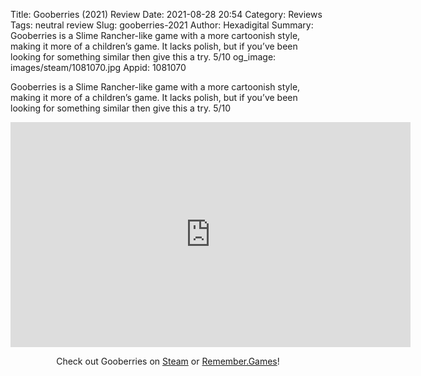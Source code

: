 Title: Gooberries (2021) Review
Date: 2021-08-28 20:54
Category: Reviews
Tags: neutral review
Slug: gooberries-2021
Author: Hexadigital
Summary: Gooberries is a Slime Rancher-like game with a more cartoonish style, making it more of a children’s game. It lacks polish, but if you’ve been looking for something similar then give this a try. 5/10
og_image: images/steam/1081070.jpg
Appid: 1081070

Gooberries is a Slime Rancher-like game with a more cartoonish style, making it more of a children’s game. It lacks polish, but if you’ve been looking for something similar then give this a try. 5/10

<center><iframe src="https://www.youtube.com/embed/UyKpRiCOiIc?feature=oembed" allow="accelerometer; autoplay; encrypted-media; gyroscope; picture-in-picture" width="640" height="360" frameborder="0"></iframe>

Check out Gooberries on [Steam](https://store.steampowered.com/app/1081070/?curator_clanid=34633900) or [Remember.Games](https://remember.games/game/1208/)!</center>
